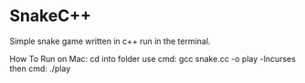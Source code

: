# SnakeC++
Simple snake game written in c++ run in the terminal.

How To Run on Mac:
    cd into folder
    use cmd:       gcc snake.cc -o play -lncurses
    then cmd:      ./play
    
